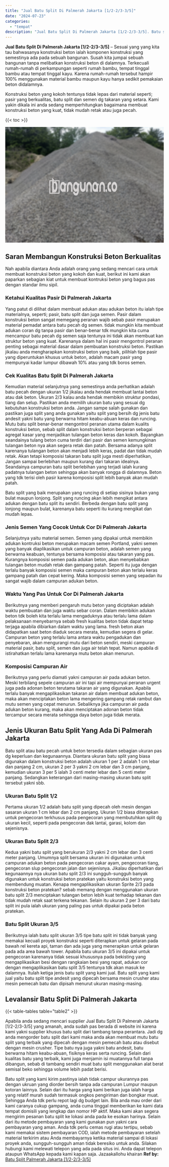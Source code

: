 ```yaml
---
title: "Jual Batu Split Di Palmerah Jakarta [1/2-2/3-3/5]"
date: "2024-07-23"
categories: 
  - "tempat"
description: "Jual Batu Split Di Palmerah Jakarta [1/2-2/3-3/5]. Batu split yang kami kirim pastinya ialah tidak campur ukurannya pas dengan ukruan yang diorder bersih tan..."
---
```


**Jual Batu Split Di Palmerah Jakarta \[1/2-2/3-3/5\]** – Sesuai yang yang kita tau bahwasanya konstruksi beton ialah komponen konstruksi yang semestinya ada pada sebuah bangunan. Susah kita jumpai sebuah bangunan tanpa melibatkan konstruksi beton di dalamnya. Terkecuali rumah-rumah di perkampungan seperti rumah bambu, tempat tinggal bambu atau tempat tinggal kayu. Karena rumah-rumah tersebut hampir 100% menggunakan material bambu maupun kayu hanya sedikit pemakaian beton didalamnya.

Konstruksi beton yang kokoh tentunya tidak lepas dari material seperti; pasir yang berkualitas, batu split dan semen dg takaran yang setara. Kami yakin dikala ini anda sedang memperhitungkan bagaimana membuat konstruksi beton yang kuat, tidak mudah retak atau juga pecah.

{{< toc >}}

![Jual Batu Split Di Palmerah Jakarta [1/2-2/3-3/5]](/images/jual-batu-split-23.png)

## Saran Membangun Konstruksi Beton Berkualitas

Nah apabila diantara Anda adalah orang yang sedang mencari cara untuk membuat konstruksi beton yang kokoh dan kuat, berikut ini kami akan paparkan sebagian kiat untuk membuat kontruksi beton yang bagus pas dengan standar ilmu sipil.

### Ketahui Kualitas Pasir Di Palmerah Jakarta

Yang patut di dilihat dalam membuat adukan atau adukan beton itu ialah tipe materialnya, seperti; pasir, batu split dan juga semen. Pasir dalam konstruksi beton sangat memegang peranan wajib sebab pasir merupakan material pemadat antara batu pecah dg semen. tidak mungkin kita membuat adukan coran dg tanpa pasir dan benar-benar tdk mungkin kita cuma mencampur batu pecah dg semen saja tentunya ini tidak akan membuat kan struktur beton yang kuat. Karenanya dalam hal ini pasir mengontrol peranan penting sebagai material dasar dalam pembuatan konstruksi beton. Pastikan jikalau anda mengharapkan konstruksi beton yang baik, pilihlah tipe pasir yang diperuntukan khusus untuk beton, adalah macam pasir yang mempunyai kadar lumpur dibawah 10% atau yang tdk boros semen.

### Cek Kualitas Batu Split Di Palmerah Jakarta

Kemudian material selanjutnya yang semestinya anda perhatikan adalah batu pecah dengan ukuran 1/2 jikalau anda hendak membuat lantai beton atau dak beton. Ukuran 2/3 kalau anda hendak membikin struktur pondasi, tiang dan selup. Pastikan anda memilih ukuran batu yang sesuai dg kebutuhan konstruksi beton anda. Jangan sampe salah gunakan dan pastikan juga split yang anda gunakan yaitu split yang bersih dg jenis batu andesit yakni batu yang berwarna hitam keabu-abuan keras dan runcing. Mutu batu split benar-benar mengontrol peranan utama dalam kualits konstruksi beton, sebab split dalam konstruksi beton berperan sebagai agregat kasar yang menjadikan tulangan beton keras dan kokoh. Bayangkan seandainya tulang beton cuma terdiri dari pasir dan semen kemungkinan tulangan beton nya akan segera retak dan patah. Bersama adanya split karenanya tulangan beton akan menjadi lebih keras, padat dan tidak mudah retak. Akan tetapi komposisi takaran batu split juga mesti diperhatikan, Jangan sampai berlebihan maupun kurang dari takaran idealnya. Seandainya campuran batu split berlebihan yang terjadi ialah kurang padatnya tulangan beton sehingga akan banyak rongga di dalamnya. Beton yang tdk terisi oleh pasir karena komposisi split lebih banyak akan mudah patah.

Batu split yang baik merupakan yang runcing di setiap sisinya bukan yang bulat maupun lonjong. Split yang runcing akan lebih mengikat antara adukan dengan batu split itu sendiri. Berbeda dengan batu split yang lonjong maupun bulat, karenanya batu seperti itu kurang mengikat dan mudah lepas.

### Jenis Semen Yang Cocok Untuk Cor Di Palmerah Jakarta

Selanjutnya yaitu material semen. Semen yang dipakai untuk membikin adukan kontruksi beton merupakan macam semen Portland, yakni semen yang banyak diaplikasikan untuk campuran beton, adalah semen yang berwarna keabuan, tentunya bersama komposisi atau takaran yang pas. Kurangnya komposisi semen pada adukan beton, akan menyebabkan tulangan beton mudah retak dan gampang patah. Seperti itu juga dengan terlalu banyak komposisi semen maka campuran beton akan terlalu keras gampang patah dan cepat kering. Maka komposisi semen yang sepadan itu sangat wajib dalam campuran adukan beton.

### Waktu Yang Pas Untuk Cor Di Palmerah Jakarta

Berikutnya yang memberi pengaruh mutu beton yang diciptakan adalah waktu pembuatan dan juga waktu sebar coran. Dalam membikin adukan beton tdk boleh kita terlalu lama mengaduknya atau terlalu lama dalam pelaksanaan menyebarnya sebab fresh kualitas beton tidak dapat tetap terjaga apabila dibiarkan dalam waktu yang lama. fresh beton akan didapatkan saat beton diaduk secara merata, kemudian segera di gelar. Campuran beton yang terlalu lama antara waktu pengadukan dan penyebaran, akan mengurangi mutu dari beton sendiri, meski campuran material pasir, batu split, semen dan juga air telah tepat. Namun apabila di istirahatkan terlalu lama karenanya mutu beton akan menurun.

### Komposisi Campuran Air

Berikutnya yang perlu diamati yakni campuran air pada adukan beton. Meski terbilang sepele campuran air ini tapi air mempunyai peranan urgent juga pada adonan beton terutama takaran air yang digunakan. Apabila terlalu banyak mengaplikasikan takaran air dalam membuat adukan beton, maka akan menciptakan beton lama mengering gampang retak rambut dan mutu semen yang cepat menurun. Sebaliknya jika campuran air pada adukan beton kurang, maka akan menciptakan adonan beton tidak tercampur secara merata sehingga daya beton juga tidak merata.

## Jenis Ukuran Batu Split Yang Ada Di Palmerah Jakarta

Batu split atau batu pecah untuk beton tersedia dalam sebagian ukuran pas dg keperluan dan kegunaannya. Diantara ukuran batu split yang biasa digunakan dalam konstruksi beton adalah ukuran 1 per 2 adalah 1 cm lebar dan panjang 2 cm, ukuran 2 per 3 yakni 2 cm lebar dan 3 cm panjang, kemudian ukuran 3 per 5 ialah 3 centi meter lebar dan 5 centi meter panjang. Sedangkan keterangan dari masing-masing ukuran batu split tersebut yakni sbb.

### Ukuran Batu Split 1/2

Pertama ukuran 1/2 adalah batu split yang dipecah oleh mesin dengan sasaran ukuran 1 cm lebar dan 2 cm panjang. Ukuran 1/2 biasa diterapkan untuk pengecoran terkhusus pada pengecoran yang membutuhkan split dg ukuran kecil, seperti pada pengecoran dak lantai, garasi, kolom dan sejenisnya.

### Ukuran Batu Split 2/3

Kedua yakni batu split yang berukuran 2/3 yakni 2 cm lebar dan 3 centi meter panjang. Umumnya split bersama ukuran ini digunakan untuk campuran adukan beton pada pengecoran cakar ayam, pengecoran tiang, pengecoran slup pengecoran jalan dan sejenisnya. Jikalau diperhatikan dari kegunaannya nya ukuran batu split 2/3 ini sungguh-sungguh banyak digunakan untuk konstruksi beton pratekan yaitu konstruksi beton yang membendung muatan. Kenapa mengaplikasikan ukuran Sprite 2/3 pada konstruksi beton pratekan? sebab memang dengan menggunakan ukuran batu split 2/3 menciptakan tulangan beton lebih kuat terhadap tekanan dan tidak mudah retak saat terkena tekanan. Selain itu ukuran 2 per 3 dari batu split ini pula ialah ukuran yang paling pas untuk dipakai pada beton pratekan.

### Batu Split Ukuran 3/5

Berikutnya ialah batu split ukuran 3/5 tipe batu split ini tidak banyak yang memakai kecuali proyek konstruksi seperti diterapkan untuk gelaran pada bawah rel kereta api, taman dan ada juga yang menerapkan untuk gelaran pada ada area bawah tower. Apabila batu ukuran 3/5 ini dipakai untuk pengecoran karenanya tidak sesuai khususnya pada bekisting yang mengaplikasikan besi dengan rangkaian besi yang rapat, adukan cor dengan mengaplikasikan batu split 3/5 tentunya tdk akan masuk ke dalamnya. Itulah ketiga jenis batu split yang kami jual. Batu split yang kami jual yaitu batu split tipe andesit yang dipecah bersama mesin crusher atau mesin pemecah batu dan dipisah menurut ukuran masing-masing.

## Levalansir Batu Split Di Palmerah Jakarta

{{< table-tables table="table2" >}}

Apabila anda sedang mencari supplier Jual Batu Split Di Palmerah Jakarta \[1/2-2/3-3/5\] yang amanah, anda sudah pas berada di website ini karena kami yakni supplier khusus batu split dari tambang tanpa perantara. Jadi dg anda mengorder batu split dari kami maka anda akan membuat mutu batu split yang terbaik yang dipecah dengan mesin pemecah batu atau disebut dengan mesin crusher. Tipe batu nya juga yakni batu andesit, batu berwarna hitam keabu-abuan, fisiknya keras serta runcing. Selain dari kualitas batu yang terbaik, kami juga menjamin isi muatannya full tanpa dibangun, sebab di tambang sendiri muat batu split menggunakan alat berat semisal beko sehingga volume lebih padat berisi.

Batu split yang kami kirim pastinya ialah tidak campur ukurannya pas dengan ukruan yang diorder bersih tanpa ada campuran Lumpur maupun kotoran lainnya. Selain dari itu harga yang kami berikan juga ialah harga yang relatif murah sudah termasuk ongkos pengiriman dan bongkar muat. Sehingga Anda tdk perlu repot lagi dg budget lain. Bila anda mau order dari kami caranya cukup gampang, anda cuma tinggal memberikan ke kami data tempat domisili yang lengkap dan nomor HP aktif. Maka kami akan segera mengirim pesanan batu split ke lokasi anda pada ke esokan harinya. Selain dari itu metode pembayaran yang kami gunakan pun yakni cara pembayaran yang aman. Anda tdk perlu cemas rugi atau tertipu, sebab kami memakai sistem pembayaran COD, ialah metode pembayaran setelah material terkirim atau Anda membayarnya ketika material sampai di lokasi proyek anda, sungguh-sungguh aman tidak beresiko untuk anda. Silakan hubungi kami melewati telepon yang ada pada situs ini. Anda dapat telepon ataupun WhatsApp kepada kami kapan saja. Jazaakallohu khairan
**Ref by:** [Batu Split Palmerah Jakarta [1/2-2/3-3/5]](https://id.wikipedia.org/wiki/Batu)
